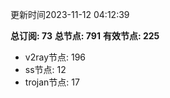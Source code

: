 更新时间2023-11-12 04:12:39

**总订阅: 73**
**总节点: 791**
**有效节点: 225**
- v2ray节点: 196
- ss节点: 12
- trojan节点: 17

